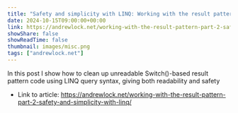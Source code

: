 ```yaml
---
title: "Safety and simplicity with LINQ: Working with the result pattern - Part 2"
date: 2024-10-15T09:00:00+00:00
link: https://andrewlock.net/working-with-the-result-pattern-part-2-safety-and-simplicity-with-linq/
showShare: false
showReadTime: false
thumbnail: images/misc.png
tags: ["andrewlock.net"]
---
```

In this post I show how to clean up unreadable Switch()-based result pattern code using LINQ query syntax, giving both readability and safety

- Link to article: https://andrewlock.net/working-with-the-result-pattern-part-2-safety-and-simplicity-with-linq/